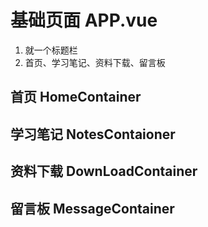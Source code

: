 # 基础页面 APP.vue
1. 就一个标题栏
2. 首页、学习笔记、资料下载、留言板

## 首页 HomeContainer

## 学习笔记 NotesContaioner

## 资料下载 DownLoadContainer

## 留言板 MessageContainer

